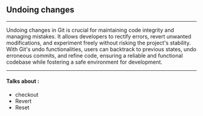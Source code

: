 ## Undoing changes 
---

Undoing changes in Git is crucial for maintaining code integrity and managing mistakes. It allows developers to rectify errors, 
revert unwanted modifications, and experiment freely without risking the project's stability. With Git's undo functionalities, 
users can backtrack to previous states, undo erroneous commits, and refine code, ensuring a reliable and functional codebase 
while fostering a safe environment for development.

---

#### Talks about :
* checkout
* Revert
* Reset
